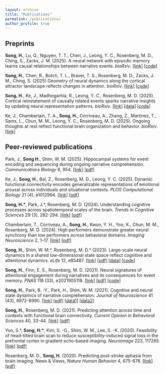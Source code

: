 ```yaml
---
layout: archive
title: "Publications"
permalink: /publications/
author_profile: true
---
```


## Preprints

**Song, H.**, Lu, Q., Nguyen, T. T., Chen, J., Leong, Y. C., Rosenberg, M. D., Ching, S., Zacks, J. M. (2025). A neural network with episodic memory learns causal relationships between narrative events. *bioRxiv*. [[link]](https://www.biorxiv.org/content/10.1101/2025.09.01.673596v1) [[code]](https://github.com/hyssong/memorymodel)

**Song, H.**, Chen, R., Botch, T. L., Braver, T. S., Rosenberg, M. D., Zacks, J. M., Ching, S. (2025) Geometry of neural dynamics along the cortical attractor landscape reflects changes in attention. *bioRxiv*. [[link]](https://www.biorxiv.org/content/10.1101/2025.08.08.669432v1) [[code]](https://github.com/hyssong/dynamicalsystems)

**Song, H.**, Ke, J., Madhogarhia, R., Leong, Y. C., Rosenberg, M. D. (2025). Cortical reinstatement of causally related events sparks narrative insights by updating neural representation patterns. *bioRxiv*. [[link]](https://www.biorxiv.org/content/10.1101/2025.03.12.642853v1) [[data]](https://openneuro.org/datasets/ds005658/versions/1.0.0) [[code]](https://github.com/hyssong/memoryaha)

Ke, J., Chamberlain, T. A., **Song, H.**, Corriveau, A., Zhang, Z., Martinez, T., Sams, L., Chun, M. M., Leong, Y. C., Rosenberg, M. D. (2025). Ongoing thoughts at rest reflect functional brain organization and behavior. *bioRxiv*. [[link]](https://www.biorxiv.org/content/10.1101/2025.08.18.670664v1)


## Peer-reviewed publications
Park, J., **Song H.**, Shim, W. M. (2025). Hippocampal systems for event encoding and sequencing during ongoing narrative comprehension. *Communications Biology* 8, 954. [[link]](https://www.nature.com/articles/s42003-025-08377-1) [[pdf]](/files/ParkSongShim_2025_CommBio.pdf)

Ke, J., **Song, H.**, Bai, Z., Rosenberg, M. D., Leong, Y. C. (2025). Dynamic functional connectivity encodes generalizable representations of emotional arousal across individuals and situational contexts. *PLOS Computational Biology* 21 (4), e1012994. [[link]](https://journals.plos.org/ploscompbiol/article?id=10.1371/journal.pcbi.1012994) [[pdf]](/files/KeSongBaiRosenbergLeong_2025_PlosBio.pdf)

**Song, H.\***, Park, J.\*, Rosenberg, M. D. (2024). Understanding cognitive processes across spatiotemporal scales of the brain. *Trends in Cognitive Sciences* 29 (3), 282-294. [[link]](https://doi.org/10.1016/j.tics.2024.09.009) [[pdf]](/files/SongParketal_2024_TiCS.pdf)

Chamberlain, T., Corriveau, A., **Song, H.**, Kwon, Y. H., Yoo, K., Chun, M. M., Rosenberg, M. D. (2024). High performers demonstrate greater neural synchrony than low performers across behavioral domains. *Imaging Neuroscience* 2, 1–17. [[link]](https://doi.org/10.1162/imag_a_00128) [[pdf]](/files/Chamberlainetal_2024_ImagNeurosci.pdf)

**Song, H.**, Shim, W. M.\*, Rosenberg, M. D.\* (2023). Large-scale neural dynamics in a shared low-dimensional state space reflect cognitive and attentional dynamics. *eLife* 12, e85487. [[link]](https://doi.org/10.7554/eLife.85487) [[pdf]](/files/SongShimRosenberg_2023_eLife.pdf) [[data]](https://openneuro.org/datasets/ds004592/versions/1.0.1) [[code]](https://github.com/hyssong/neuraldynamics)

**Song, H.**, Finn, E. S., Rosenberg, M. D. (2021). Neural signatures of attentional engagement during narratives and its consequences for event memory. *PNAS* 118 (33), e2021905118. [[link]](https://doi.org/10.1073/pnas.2021905118) [[pdf]](/files/SongFinnRosenberg_2021_PNAS.pdf) [[code]](https://github.com/hyssong/NarrativeEngagement)

**Song, H.**, Park, B. -Y., Park, H., Shim, W. M. (2021). Cognitive and neural state dynamics of narrative comprehension. *Journal of Neuroscience* 41 (43), 8972-8990. [[link]](https://doi.org/10.1523/JNEUROSCI.0037-21.2021) [[pdf]](/files/SongParkParkShim_2021_JNeurosci.pdf) [[data1]](https://zenodo.org/records/5108941) [[data2]](https://github.com/hyssong/comprehension)

**Song, H.**, Rosenberg, M. D. (2021). Predicting attention across time and contexts with functional brain connectivity. *Current Opinion in Behavioral Sciences* 40, 33-44. [[link]](https://doi.org/10.1016/j.cobeha.2020.12.007) [[pdf]](/files/SongRosenberg_2021_COBEHA.pdf)

Yoo, S.\*, **Song, H.\***, Kim, S. -G., Shim, W. M., Lee, S. -K. (2020). Feasibility of head-tilted brain scan to reduce susceptibility-induced signal loss in the prefrontal cortex in gradient echo-based imaging. *Neuroimage* 223, 117265. [[link]](https://doi.org/10.1016/j.neuroimage.2020.117265) [[pdf]](/files/YooSongetal_2020_Neuroimage.pdf)

Rosenberg, M. D., **Song, H.** (2020). Predicting post-stroke aphasia from brain imaging. News & Views, *Nature Human Behavior* 4, 675-676. [[link]](https://doi.org/10.1038/s41562-020-0902-1) [[pdf]](/files/RosenbergSong_2020_NHB.pdf)




